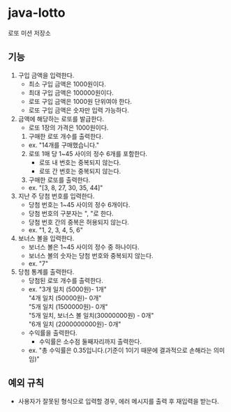 # java-lotto

로또 미션 저장소

## 기능
1. 구입 금액을 입력한다.
    - 최소 구입 금액은 1000원이다.
    - 최대 구입 금액은 100000원이다.
    - 로또 구입 금액은 1000원 단위여야 한다.
    - 로또 구입 금액은 숫자만 입력 가능하다.
2. 금액에 해당하는 로또를 발급한다.
    - 로또 1장의 가격은 1000원이다.
    1. 구매한 로또 개수를 출력한다.
    - ex. "14개를 구매했습니다."
    2. 로또 1매 당 1~45 사이의 정수 6개를 포함한다.
        - 로또 내 번호는 중복되지 않는다.
        - 로또 간 번호는 중복되지 않는다.
    3. 구매한 로또를 출력한다.
    - ex. "[3, 8, 27, 30, 35, 44]" 
3. 지난 주 당첨 번호를 입력한다.
    - 당첨 번호는 1~45 사이의 정수 6개이다.
    - 당첨 번호의 구분자는 ", "로 한다.
    - 당첨 번호 간의 중복은 허용되지 않는다.
    - ex. "1, 2, 3, 4, 5, 6"
4. 보너스 볼을 입력한다.
   - 보너스 볼은 1~45 사이의 정수 중 하나이다.
   - 보너스 볼의 숫자는 당첨 번호와 중복되지 않는다.
   - ex. "7"
5. 당첨 통계를 출력한다.
   - 당첨된 로또 개수를 출력한다.
   - ex. "3개 일치 (5000원)- 1개"  
     "4개 일치 (50000원)- 0개"  
     "5개 일치 (1500000원)- 0개"  
     "5개 일치, 보너스 볼 일치(30000000원) - 0개"  
     "6개 일치 (2000000000원)- 0개"
   - 수익률을 출력한다.
     - 수익률은 소수점 둘째자리까지 출력한다. 
   - ex. "총 수익률은 0.35입니다.(기준이 1이기 때문에 결과적으로 손해라는 의미임)"

## 예외 규칙
- 사용자가 잘못된 형식으로 입력할 경우, 에러 메시지를 출력 후 재입력을 받는다.